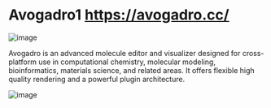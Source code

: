 
# Avogadro1   https://avogadro.cc/

![image](https://github.com/user-attachments/assets/4e1b221b-f245-43a0-8714-96689839639f)

Avogadro is an advanced molecule editor and visualizer designed for cross-platform use in computational chemistry, molecular modeling, bioinformatics, materials science, and related areas. It offers flexible high quality rendering and a powerful plugin architecture.

![image](https://github.com/user-attachments/assets/196fbf98-990b-4f56-aed5-ddd807f64311)


